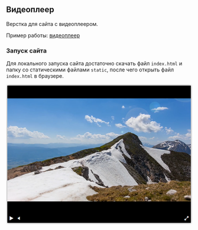 ## Видеоплеер

Верстка для сайта с видеоплеером.

Пример работы:
[видеоплеер](https://pszhuchkov.github.io/player-layout/)

### Запуск сайта
Для локального запуска сайта достаточно
скачать файл `index.html` и папку со статическими файлами `static`,
после чего открыть файл `index.html` в браузере. 


![Video player](imgs/player.png)